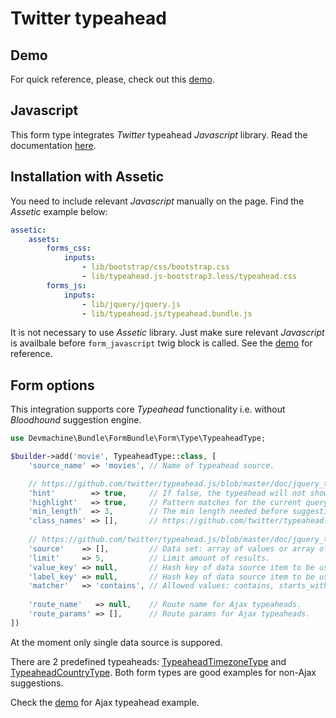 # Twitter typeahead

## Demo

For quick reference, please, check out this [demo](http://forms.devmachine.net/typeahead/).

## Javascript

This form type integrates _Twitter_ typeahead _Javascript_ library. Read the documentation [here](https://github.com/twitter/typeahead.js/blob/master/doc/jquery_typeahead.md).

## Installation with Assetic

You need to include relevant _Javascript_ manually on the page. Find the _Assetic_ example below:

```yaml
assetic:
    assets:
        forms_css:
            inputs:
                - lib/bootstrap/css/bootstrap.css
                - lib/typeahead.js-bootstrap3.less/typeahead.css
        forms_js:
            inputs:
                - lib/jquery/jquery.js
                - lib/typeahead.js/typeahead.bundle.js
```

It is not necessary to use _Assetic_ library. Just make sure relevant _Javascript_ is availbale before `form_javascript` twig block is called. See the [demo](https://github.com/dev-machine/forms-demo) for reference.

## Form options

This integration supports core _Typeahead_ functionality i.e. without _Bloodhound_ suggestion engine.

```php
use Devmachine\Bundle\FormBundle\Form\Type\TypeaheadType;

$builder->add('movie', TypeaheadType::class, [
    'source_name' => 'movies', // Name of typeahead source.

    // https://github.com/twitter/typeahead.js/blob/master/doc/jquery_typeahead.md#options
    'hint'        => true,     // If false, the typeahead will not show a hint.
    'highlight'   => true,     // Pattern matches for the current query in text.
    'min_length'  => 3,        // The min length needed before suggestions start getting rendered.
    'class_names' => [],       // https://github.com/twitter/typeahead.js/blob/master/doc/jquery_typeahead.md#class-names
    
    // https://github.com/twitter/typeahead.js/blob/master/doc/jquery_typeahead.md#datasets
    'source'    => [],         // Data set: array of values or array of hashes, empty for Ajax typeaheads.
    'limit'     => 5,          // Limit amount of results.
    'value_key' => null,       // Hash key of data source item to be used as suggestion value.
    'label_key' => null,       // Hash key of data source item to be used as suggestion label.
    'matcher'   => 'contains', // Allowed values: contains, starts_with, ends_with
    
    'route_name'   => null,    // Route name for Ajax typeaheads.
    'route_params' => [],      // Route params for Ajax typeaheads.
])
```

At the moment only single data source is suppored. 

There are 2 predefined typeaheads: [TypeaheadTimezoneType](https://github.com/dev-machine/DevmachineFormBundle/blob/master/Form/Type/TypeaheadTimezoneType.php) and [TypeaheadCountryType](https://github.com/dev-machine/DevmachineFormBundle/blob/master/Form/Type/TypeaheadCountryType.php). Both form types are good examples for non-Ajax suggestions. 

Check the [demo](http://forms.devmachine.net/typeahead/) for Ajax typeahead example.
